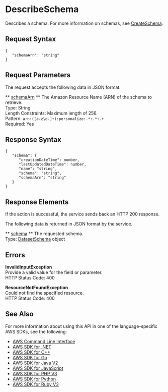 # DescribeSchema<a name="API_DescribeSchema"></a>

Describes a schema\. For more information on schemas, see [CreateSchema](API_CreateSchema.md)\.

## Request Syntax<a name="API_DescribeSchema_RequestSyntax"></a>

```
{
   "schemaArn": "string"
}
```

## Request Parameters<a name="API_DescribeSchema_RequestParameters"></a>

The request accepts the following data in JSON format\.

 ** [schemaArn](#API_DescribeSchema_RequestSyntax) **   <a name="personalize-DescribeSchema-request-schemaArn"></a>
The Amazon Resource Name \(ARN\) of the schema to retrieve\.  
Type: String  
Length Constraints: Maximum length of 256\.  
Pattern: `arn:([a-z\d-]+):personalize:.*:.*:.+`   
Required: Yes

## Response Syntax<a name="API_DescribeSchema_ResponseSyntax"></a>

```
{
   "schema": { 
      "creationDateTime": number,
      "lastUpdatedDateTime": number,
      "name": "string",
      "schema": "string",
      "schemaArn": "string"
   }
}
```

## Response Elements<a name="API_DescribeSchema_ResponseElements"></a>

If the action is successful, the service sends back an HTTP 200 response\.

The following data is returned in JSON format by the service\.

 ** [schema](#API_DescribeSchema_ResponseSyntax) **   <a name="personalize-DescribeSchema-response-schema"></a>
The requested schema\.  
Type: [DatasetSchema](API_DatasetSchema.md) object

## Errors<a name="API_DescribeSchema_Errors"></a>

 **InvalidInputException**   
Provide a valid value for the field or parameter\.  
HTTP Status Code: 400

 **ResourceNotFoundException**   
Could not find the specified resource\.  
HTTP Status Code: 400

## See Also<a name="API_DescribeSchema_SeeAlso"></a>

For more information about using this API in one of the language\-specific AWS SDKs, see the following:
+  [AWS Command Line Interface](https://docs.aws.amazon.com/goto/aws-cli/personalize-2018-05-22/DescribeSchema) 
+  [AWS SDK for \.NET](https://docs.aws.amazon.com/goto/DotNetSDKV3/personalize-2018-05-22/DescribeSchema) 
+  [AWS SDK for C\+\+](https://docs.aws.amazon.com/goto/SdkForCpp/personalize-2018-05-22/DescribeSchema) 
+  [AWS SDK for Go](https://docs.aws.amazon.com/goto/SdkForGoV1/personalize-2018-05-22/DescribeSchema) 
+  [AWS SDK for Java V2](https://docs.aws.amazon.com/goto/SdkForJavaV2/personalize-2018-05-22/DescribeSchema) 
+  [AWS SDK for JavaScript](https://docs.aws.amazon.com/goto/AWSJavaScriptSDK/personalize-2018-05-22/DescribeSchema) 
+  [AWS SDK for PHP V3](https://docs.aws.amazon.com/goto/SdkForPHPV3/personalize-2018-05-22/DescribeSchema) 
+  [AWS SDK for Python](https://docs.aws.amazon.com/goto/boto3/personalize-2018-05-22/DescribeSchema) 
+  [AWS SDK for Ruby V3](https://docs.aws.amazon.com/goto/SdkForRubyV3/personalize-2018-05-22/DescribeSchema) 